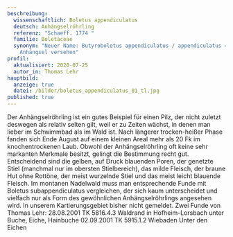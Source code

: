 ```yaml
---
beschreibung:
  wissenschaftlich: Boletus appendiculatus
  deutsch: Anhängselröhrling
  referenz: "Schaeff. 1774 "
  familie: Boletaceae
  synonym: "Neuer Name: Butyroboletus appendiculatus / appendiculatus = mit einem
    Anhängsel versehen"
profil:
  aktualisiert: 2020-07-25
  autor_in: Thomas Lehr
hauptbild:
  anzeige: true
  datei: /bilder/boletus_appendiculatus_01_tl.jpg
published: true
---
```

Der Anhängselröhrling ist ein gutes Beispiel für einen Pilz, der nicht zuletzt deswegen als relativ selten gilt, weil er zu Zeiten wächst, in denen man lieber im Schwimmbad als im Wald ist. Nach längerer trocken-heißer Phase fanden sich Ende August auf einem kleinen Areal mehr als 20 Fk im knochentrockenen Laub. Obwohl der Anhängselröhrling oft keine sehr markanten Merkmale besitzt, gelingt die Bestimmung recht gut. Entscheidend sind die gelben, auf Druck blauenden Poren, der genetzte Stiel (manchmal nur im obersten Stielbereich), das milde Fleisch, der braune Hut ohne Rottöne, der meist wurzelnde Stiel und das meist leicht blauende Fleisch.
Im montanen Nadelwald muss man entsprechende Funde mit Boletus subappendiculatus vergleichen, der sich kaum unterscheidet und vielfach nur als Form des gewöhnlichen Anhängselröhrlings angesehen wird.
In unserem Kartierungsgebiet bisher nicht gemeldet. Zwei Funde von Thomas Lehr: 28.08.2001 TK 5816.4.3 Waldrand in Hofheim-Lorsbach unter Buche, Eiche, Hainbuche 02.09.2001 TK 5915.1.2 Wiebaden Unter den Eichen
